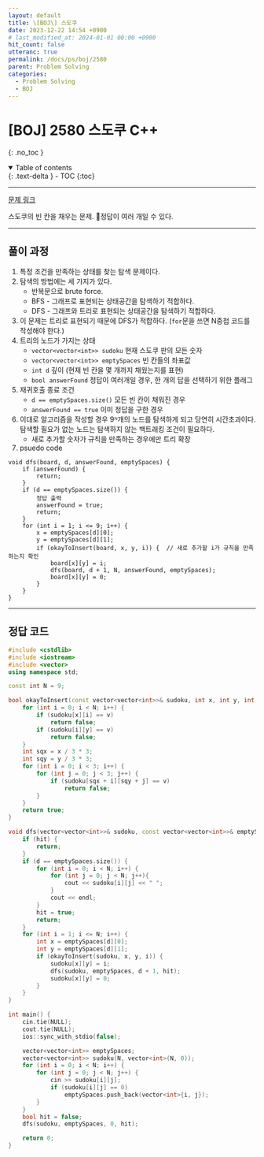 ```yaml
---
layout: default
title: \[BOJ\] 스도쿠
date: 2023-12-22 14:54 +0900
# last_modified_at: 2024-01-01 00:00 +0900
hit_count: false
utteranc: true
permalink: /docs/ps/boj/2580
parent: Problem Solving
categories:
  - Problem Solving
  - BOJ
---
```


# \[BOJ\] 2580 스도쿠 C++
{: .no_toc }
<details open markdown="block">
  <summary>
    Table of contents
  </summary>
  {: .text-delta }
- TOC
{:toc}
</details>

<hr>

[문제 링크](https://www.acmicpc.net/problem/2580)

스도쿠의 빈 칸을 채우는 문제. 🚨정답이 여러 개일 수 있다.

<hr>

## 풀이 과정

1. 특정 조건을 만족하는 상태를 찾는 탐색 문제이다.
2. 탐색의 방법에는 세 가지가 있다. 
    * 반복문으로 brute force.
    * BFS - 그래프로 표현되는 상태공간을 탐색하기 적합하다.
    * DFS - 그래프와 트리로 표현되는 상태공간을 탐색하기 적합하다.
3. 이 문제는 트리로 표현되기 때문에 DFS가 적합하다. (`for`문을 쓰면 N중첩 코드를 작성해야 한다.)
4. 트리의 노드가 가지는 상태
    * `vector<vector<int>> sudoku` 현재 스도쿠 판의 모든 숫자
    * `vector<vector<int>> emptySpaces` 빈 칸들의 좌표값
    * `int d` 깊이 (현재 빈 칸을 몇 개까지 채웠는지를 표현)
    * `bool answerFound` 정답이 여러개일 경우, 한 개의 답을 선택하기 위한 플래그
5. 재귀호출 종료 조건
    * `d == emptySpaces.size()` 모든 빈 칸이 채워진 경우
    * `answerFound == true` 이미 정답을 구한 경우
6. 이대로 알고리즘을 작성할 경우 9ᴺ개의 노드를 탐색하게 되고 당연히 시간초과이다. 탐색할 필요가 없는 노드는 탐색하지 않는 백트래킹 조건이 필요하다.
    * 새로 추가할 숫자가 규칙을 만족하는 경우에만 트리 확장
7. psuedo code

```
void dfs(board, d, answerFound, emptySpaces) {
    if (answerFound) {
        return;
    }
    if (d == emptySpaces.size()) {
        정답 출력
        answerFound = true;
        return;
    }
    for (int i = 1; i <= 9; i++) {
        x = emptySpaces[d][0];
        y = emptySpaces[d][1];
        if (okayToInsert(board, x, y, i)) {  // 새로 추가할 i가 규칙을 만족하는지 확인
            board[x][y] = i;
            dfs(board, d + 1, N, answerFound, emptySpaces);
            board[x][y] = 0;
        }
    }
}
```
<hr>

## 정답 코드

```cpp
#include <cstdlib>
#include <iostream>
#include <vector>
using namespace std;

const int N = 9;

bool okayToInsert(const vector<vector<int>>& sudoku, int x, int y, int v) {
    for (int i = 0; i < N; i++) {
        if (sudoku[x][i] == v)
            return false;
        if (sudoku[i][y] == v)
            return false;
    }
    int sqx = x / 3 * 3;
    int sqy = y / 3 * 3;
    for (int i = 0; i < 3; i++) {
        for (int j = 0; j < 3; j++) {
            if (sudoku[sqx + i][sqy + j] == v)
                return false;
        }
    }
    return true;
}

void dfs(vector<vector<int>>& sudoku, const vector<vector<int>>& emptySpaces, int d, bool& hit) {
    if (hit) {
        return;
    }
    if (d == emptySpaces.size()) {
        for (int i = 0; i < N; i++) {
            for (int j = 0; j < N; j++){
                cout << sudoku[i][j] << " ";
            }
            cout << endl;
        }
        hit = true;
        return;
    }
    for (int i = 1; i <= N; i++) {
        int x = emptySpaces[d][0];
        int y = emptySpaces[d][1];
        if (okayToInsert(sudoku, x, y, i)) {
            sudoku[x][y] = i;
            dfs(sudoku, emptySpaces, d + 1, hit);
            sudoku[x][y] = 0;
        }
    }
}

int main() {
    cin.tie(NULL);
    cout.tie(NULL);
    ios::sync_with_stdio(false);

    vector<vector<int>> emptySpaces;
    vector<vector<int>> sudoku(N, vector<int>(N, 0));
    for (int i = 0; i < N; i++) {
        for (int j = 0; j < N; j++) {
            cin >> sudoku[i][j];
            if (sudoku[i][j] == 0)
                emptySpaces.push_back(vector<int>{i, j});
        }
    }
    bool hit = false;
    dfs(sudoku, emptySpaces, 0, hit);

    return 0;
}

```
